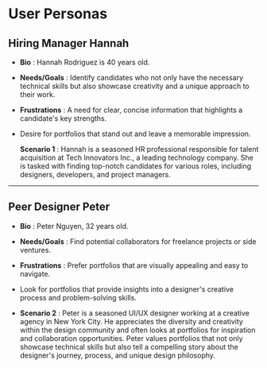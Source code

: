 # User Personas

## Hiring Manager Hannah

- **Bio** : Hannah Rodriguez is 40 years old.

- **Needs/Goals** : Identify candidates who not only have the necessary technical
  skills but also showcase creativity and a unique approach to their work.

- **Frustrations** : A need for clear, concise information that highlights a candidate's
key strengths.

- Desire for portfolios that stand out and leave a memorable impression.

  **Scenario 1** : Hannah is a seasoned HR professional responsible for talent
  acquisition at Tech Innovators Inc.,
  a leading technology company. She is tasked with finding top-notch candidates for
  various roles, including designers, developers, and project managers.

---

## Peer Designer Peter

- **Bio** : Peter Nguyen, 32 years old.
  
- **Needs/Goals** : Find potential collaborators for freelance projects or side ventures.
  
- **Frustrations** : Prefer portfolios that are visually appealing and easy to navigate.

- Look for portfolios that provide insights into a designer's creative process
  and problem-solving skills.
  
- **Scenario 2** : Peter is a seasoned UI/UX designer working at a creative
  agency in New York City. He appreciates the diversity and creativity
  within the design community and often looks at portfolios for inspiration
  and collaboration opportunities. Peter values portfolios that not only
  showcase technical skills but also tell a compelling story about the
  designer's journey, process, and unique design philosophy.
